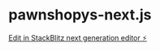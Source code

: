 # pawnshopys-next.js

[Edit in StackBlitz next generation editor ⚡️](https://stackblitz.com/~/github.com/EdwinMoralesDev/pawnshopys-next.js)